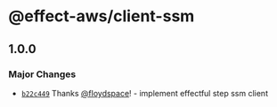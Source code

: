 # @effect-aws/client-ssm

## 1.0.0

### Major Changes

- [`b22c449`](https://github.com/floydspace/effect-aws/commit/b22c44924a2fdf2892b7a08f4ec7f3df2c154b8a) Thanks [@floydspace](https://github.com/floydspace)! - implement effectful step ssm client
